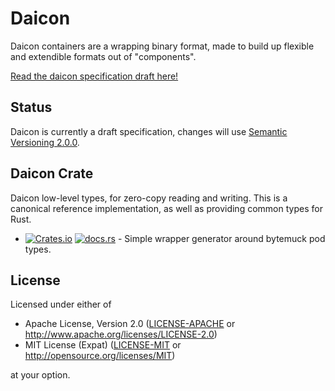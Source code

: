 # Daicon

Daicon containers are a wrapping binary format, made to build up flexible and extendible formats out of "components".

[Read the daicon specification draft here!](docs/daicon.md)

## Status

Daicon is currently a draft specification, changes will use [Semantic Versioning 2.0.0](https://semver.org/).

## Daicon Crate

Daicon low-level types, for zero-copy reading and writing.
This is a canonical reference implementation, as well as providing common types for Rust.

- [![Crates.io](https://img.shields.io/crates/v/wrapmuck.svg?label=wrapmuck)](https://crates.io/crates/wrapmuck) [![docs.rs](https://docs.rs/wrapmuck/badge.svg)](https://docs.rs/wrapmuck/) - Simple wrapper generator around bytemuck pod types.

## License

Licensed under either of

- Apache License, Version 2.0 ([LICENSE-APACHE](LICENSE-APACHE) or http://www.apache.org/licenses/LICENSE-2.0)
- MIT License (Expat) ([LICENSE-MIT](LICENSE-MIT) or http://opensource.org/licenses/MIT)

at your option.
